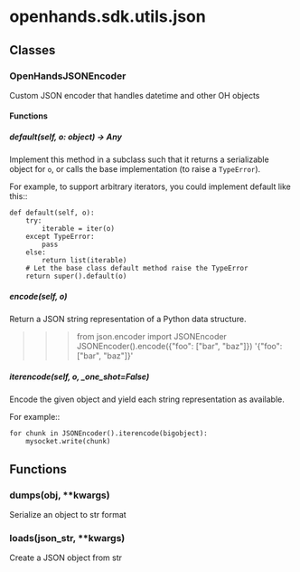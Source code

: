 # openhands.sdk.utils.json

## Classes

### OpenHandsJSONEncoder

Custom JSON encoder that handles datetime and other OH objects

#### Functions

##### default(self, o: object) -> Any

Implement this method in a subclass such that it returns
a serializable object for ``o``, or calls the base implementation
(to raise a ``TypeError``).

For example, to support arbitrary iterators, you could
implement default like this::

    def default(self, o):
        try:
            iterable = iter(o)
        except TypeError:
            pass
        else:
            return list(iterable)
        # Let the base class default method raise the TypeError
        return super().default(o)

##### encode(self, o)

Return a JSON string representation of a Python data structure.

>>> from json.encoder import JSONEncoder
>>> JSONEncoder().encode({"foo": ["bar", "baz"]})
'{"foo": ["bar", "baz"]}'

##### iterencode(self, o, _one_shot=False)

Encode the given object and yield each string
representation as available.

For example::

    for chunk in JSONEncoder().iterencode(bigobject):
        mysocket.write(chunk)

## Functions

### dumps(obj, **kwargs)

Serialize an object to str format

### loads(json_str, **kwargs)

Create a JSON object from str

